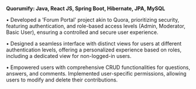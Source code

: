 **Quorumify: Java, React JS, Spring Boot, Hibernate, JPA, MySQL**

• Developed a 'Forum Portal' project akin to Quora, prioritizing security, featuring authentication, and role-based access levels (Admin, Moderator, Basic User), ensuring a controlled and secure user experience.

• Designed a seamless interface with distinct views for users at different authentication levels, offering a personalized experience based on roles, including a dedicated view for non-logged-in users.

• Empowered users with comprehensive CRUD functionalities for questions, answers, and comments. Implemented user-specific permissions, allowing users to modify and delete their contributions.



